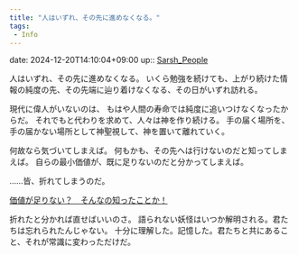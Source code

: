 ```yaml
---
title: "人はいずれ、その先に進めなくなる。"
tags:
 - Info
---
```


date: 2024-12-20T14:10:04+09:00
up:: [Sarsh_People](../Bar/Novel/Nacaria/Sarsh_People.md)

人はいずれ、その先に進めなくなる。
いくら勉強を続けても、上がり続けた情報の純度の先、その先端に辿り着けなくなる、その日がいずれ訪れる。

現代に偉人がいないのは、
もはや人間の寿命では純度に追いつけなくなったからだ。
それでもと代わりを求めて、人々は神を作り続ける。
手の届く場所を、手の届かない場所として神聖視して、神を置いて離れていく。

何故なら気づいてしまえば。
何もかも、その先へは行けないのだと知ってしまえば。
自らの最小価値が、既に足りないのだと分かってしまえば。

……皆、折れてしまうのだ。

[価値が足りない？　そんなの知ったことか！](価値が足りない？　そんなの知ったことか！.md)


折れたと分かれば直せばいいのさ。
語られない妖怪はいつか解明される。君たちは忘れられたんじゃない。
十分に理解した。記憶した。君たちと共にあること、それが常識に変わっただけだ。
